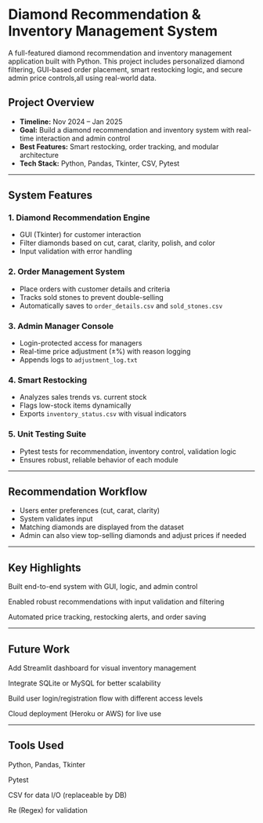 # Diamond Recommendation & Inventory Management System

A full-featured diamond recommendation and inventory management application built with Python. This project includes personalized diamond filtering, GUI-based order placement, smart restocking logic, and secure admin price controls,all using real-world data.

## Project Overview

- **Timeline:** Nov 2024 – Jan 2025  
- **Goal:** Build a diamond recommendation and inventory system with real-time interaction and admin control  
- **Best Features:** Smart restocking, order tracking, and modular architecture  
- **Tech Stack:** Python, Pandas, Tkinter, CSV, Pytest

---

## System Features

### 1. Diamond Recommendation Engine
- GUI (Tkinter) for customer interaction
- Filter diamonds based on cut, carat, clarity, polish, and color
- Input validation with error handling

### 2. Order Management System
- Place orders with customer details and criteria
- Tracks sold stones to prevent double-selling
- Automatically saves to `order_details.csv` and `sold_stones.csv`

### 3. Admin Manager Console
- Login-protected access for managers
- Real-time price adjustment (±%) with reason logging
- Appends logs to `adjustment_log.txt`

### 4. Smart Restocking
- Analyzes sales trends vs. current stock
- Flags low-stock items dynamically
- Exports `inventory_status.csv` with visual indicators

### 5. Unit Testing Suite
- Pytest tests for recommendation, inventory control, validation logic
- Ensures robust, reliable behavior of each module

---

## Recommendation Workflow

- Users enter preferences (cut, carat, clarity)
- System validates input
- Matching diamonds are displayed from the dataset
- Admin can also view top-selling diamonds and adjust prices if needed

---

## Key Highlights
Built end-to-end system with GUI, logic, and admin control

Enabled robust recommendations with input validation and filtering

Automated price tracking, restocking alerts, and order saving

---

## Future Work
Add Streamlit dashboard for visual inventory management

Integrate SQLite or MySQL for better scalability

Build user login/registration flow with different access levels

Cloud deployment (Heroku or AWS) for live use

---

## Tools Used
Python, Pandas, Tkinter

Pytest

CSV for data I/O (replaceable by DB)

Re (Regex) for validation
